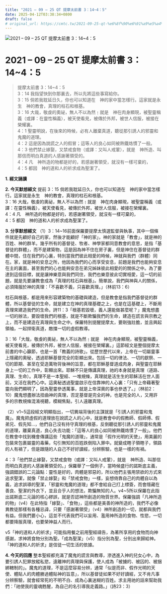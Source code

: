 ```yaml
---
title: "2021 – 09 – 25 QT 提摩太前書 3：14~4：5"
date: 2025-04-12T03:38:34+0800
draft: false
# original_url: https://cmtc.tw/2021-09-25-qt-%e6%8f%90%e6%91%a9%e5%a4%aa%e5%89%8d%e6%9b%b8-3%ef%bc%9a144%ef%bc%9a5
---
```


![2021 – 09 – 25 QT 提摩太前書 3：14\~4：5](/images/qt.jpg   "2021 – 09 – 25 QT 提摩太前書 3：14\~4：5")

# 2021 – 09 – 25 QT 提摩太前書 3：14\~4：5

> 提摩太前書 3：14\~4：5  
> 3：14 我指望快到你那裏去，所以先將這些事寫給你。  
> 3：15 倘若我耽延日久，你也可以知道在　神的家中當怎樣行。這家就是永生　神的教會，真理的柱石和根基。  
> 3：16 大哉，敬虔的奧祕，無人不以為然﹗就是　神在肉身顯現，被聖靈稱義（或譯：在靈性稱義），被天使看見，被傳於外邦，被世人信服，被接在榮耀裏。  
> 4：1 聖靈明說，在後來的時候，必有人離棄真道，聽從那引誘人的邪靈和鬼魔的道理。  
> 4：2 這是因為說謊之人的假冒；這等人的良心如同被熱鐵烙慣了一般。  
> 4：3 他們禁止嫁娶，又禁戒食物（或譯：又叫人戒葷），就是　神所造、叫那信而明白真道的人感謝著領受的。  
> 4：4 凡　神所造的物都是好的，若感謝著領受，就沒有一樣可棄的，  
> 4：5 都因　神的道和人的祈求成為聖潔了。

**1. 經文誦讀**

**2.  今天默想經文**
提前 3：15 倘若我耽延日久，你也可以知道在　神的家中當怎樣行。這家就是永生　神的教會，真理的柱石和根基。  
3：16 大哉，敬虔的奧祕，無人不以為然﹗就是　神在肉身顯現，被聖靈稱義（或譯：在靈性稱義），被天使看見，被傳於外邦，被世人信服，被接在榮耀裏。  
4：4 凡　神所造的物都是好的，若感謝著領受，就沒有一樣可棄的，  
4：5 都因　神的道和人的祈求成為聖潔了。

**3. 分享默想經文**
（1）3：14\~16前面保羅要提摩太慎選監督與執事，其中一個條件就是先顧好自己的家，然後才能顧好「神的家」，神的家就是「教會」，就是神的百姓、神的群羊。幾乎所有的基督徒、牧者、神學家都同意教會的意思，是指「基督徒的群體」，而不是建築物，這是因為神不住在房子裏，但是神住在基督徒的群體中間，住在我們的心裏，特別當我們彼此相愛的時候，神就與我們（群體）同在。家，就是神的安息之所，他因為我們的心而享受安息，前題是我們也能夠安息在主的裏面，甚至我們的心也能夠安息在弟兄姊妹彼此相愛的的關係之中。為了要達到這個目標，就是讓神樂意與我們同住，我們也樂意彼此切實相愛，這一切的前題，就是先要讓教會成為「真理的柱石與根基」。簡單說，我們與神與人的關係，必須降服於神的真理：「不喜歡不義，只喜歡真理。」（林前13：6）

柱石與根基，都是用來形容建築物的基礎與建造，但是教會是指我們基督徒的群體，所以基督徒的生命，就是建立在神的真理基礎之上，也是在這基礎上，不斷用真理來建造我們的生命。詩11：3「根基若毀壞，義人還能做甚麼呢？」魔鬼想盡一切的辦法，要毀壞我們的根基，就是不斷欺騙我們的生命，建造在謊言與宗教之上，而不是建造在真理與生命之中。保羅特別提醒提摩太，要剛強壯膽，並且興起領袖，一起捍衛真道，敵擋一切的虛假教導。

3：16「大哉，敬虔的奧祕，無人不以為然﹗就是　神在肉身顯現，被聖靈稱義，被天使看見，被傳於外邦，被世人信服，被接在榮耀裏。」這節經文是整個提摩太前書的中心籲節，也是一首「教義的詩歌」。從歷世歷代以來，上帝在一切屬靈事上隱藏的奧秘，透過耶穌基督完全的彰顯出來。包括一切的律法、一切的獻祭、一切的節期、甚至在受造萬物背後神的旨意，都在耶穌基督道成肉身，與聖靈在耶穌身上一切的工作中，彰顯出來。耶穌不只是傳講真理，祂的本身就是真理（道路、真理、生命）。真理不是一本聖經、一堆規條，真理就是活生生的耶穌活在世人面前，又活在我們心中。這奧秘透過聖靈啟示在信靠神的人心裏：「只有上帝藉著聖靈向我們顯明了，因為聖靈參透萬事，就是上帝深奧的事也參透了。」（林前2：10）魔鬼想盡辦法扭曲神的真理，否定基督是完全的神，也是完全的人，又用許多的宗教規條混淆視聽，模糊焦點，引人遠離真理。

（2）v1\~5這段經文明顯指出，一切異端背後的主謀就是「引誘人的邪靈和鬼魔」。魔鬼把虛假的道理放在說謊之人的心中，就是教會中的假教師、假師傅、假弟兄、假先知…，他們自己沒有持守真理的根基，反倒聽從那引誘人的邪靈和鬼魔的道理，離棄真道，良心失去功能：「這等人的良心如同被熱鐵烙慣了一般」。他們在教會中找到機會傳講這些「鬼魔的道理」，通常是「假作光明的天使」，用美麗的包裝來包裹屬靈的毒藥，勾引無知的百姓跌倒陷入罪中。就變成瞎子領瞎子，領路的人有禍了，但是跟隨的人自己不好好讀經，分辨察驗，也是一樣的有禍。

4：3「他們禁止嫁娶，又禁戒食物（或譯：又叫人戒葷），就是　神所造、叫那信而明白真道的人感謝著領受的。」保羅舉了一個例子，當時候盛行的諾斯底主義，強調錯誤的二元論點：靈性是好的，肉體是邪惡的，所以他們主張用禁欲的方式來追求聖潔，就像「禁止嫁娶」和「禁戒食物」一樣，妄想倚靠自己的肉體自以為義，追求誤導的聖潔，「邪靈和鬼魔的道理」都不會給自己打上標簽，而會隱藏在善良、聖潔的外衣下，並且合乎人的想法，欺騙無知的人。v4\~5所以保羅在此指出諾斯底二元論的核心繆誤，就是否認神所創造的物質世界。保羅強調「凡神所造的物」（v4）在此特指「嫁娶」、「食物」，這些都是美善的神所造的，我們不必像異教徒那樣有各種忌諱，只要「感謝著領受」（v4）神所創造的一切，就都與我們有益。但我們要小心，這並不代表我們可以妄用、濫用神所造的食物、性慾，一切都要降服真理，也要榮神益人而行。

v5「神的道和人的祈求」可能指用餐之前用聖經禱告，為著所享用的食物而向神感謝，求神將食物分別為聖。「成為聖潔」（v5）指分別為聖，分別出來歸給神。「神的道和人的祈求」是信徒一切生活的依據。

**4. 今天的回應**
整本聖經都充滿了魔鬼的謊言與教導，滲透進入神的兒女心中，為要引誘人犯罪放縱私慾，遠離神的真理與保護，使人成為「被擄的、被囚的、被捆綁轄制的」。魔鬼的道理，不是這麼容易分辨，通常「似是而非、假作光明的天使、體貼人的肉體勝過體貼神的旨意」，所以基督徒如果不好好讀經，又不肯凡事分辨察驗，就會經常死的不明不白、成為心裏迷糊的百姓。求主用祂的話來幫助我們：「祂使我的靈魂甦醒，為自己的名引導我走義路。」（詩23：3）
